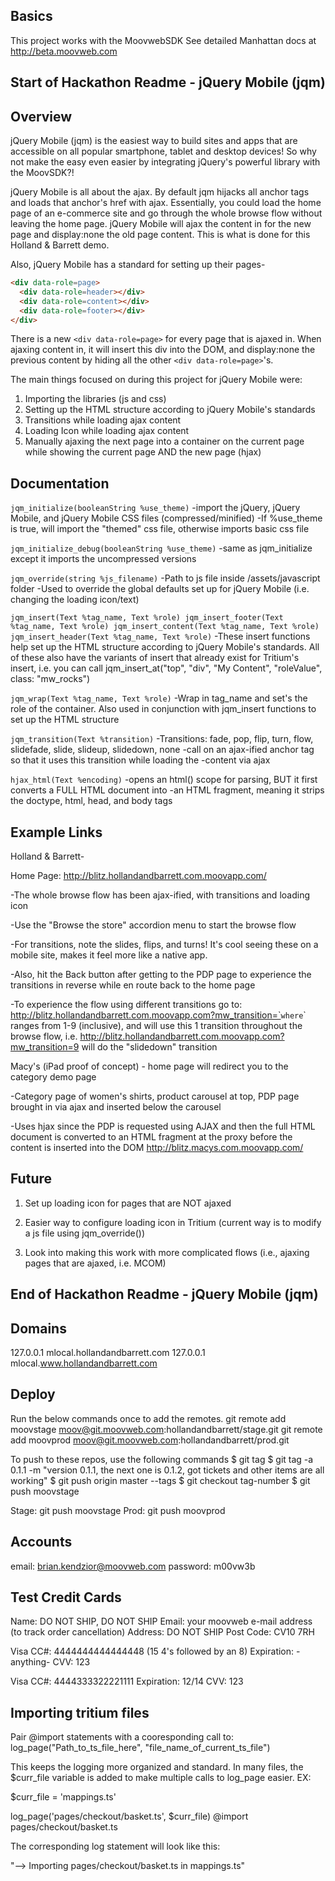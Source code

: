 ## Basics
This project works with the MoovwebSDK
See detailed Manhattan docs at http://beta.moovweb.com

## Start of Hackathon Readme - jQuery Mobile (jqm)

## Overview

jQuery Mobile (jqm) is the easiest way to build sites and apps that are accessible on all popular smartphone, tablet and desktop devices! So why not make the easy even easier by integrating jQuery's powerful library with the MoovSDK?!

jQuery Mobile is all about the ajax. By default jqm hijacks all anchor tags and loads that anchor's href with ajax. Essentially, you could load the home page of an e-commerce site and go through the whole browse flow without leaving the home page. jQuery Mobile will ajax the content in for the new page and display:none the old page content. This is what is done for this Holland & Barrett demo.

Also, jQuery Mobile has a standard for setting up their pages-
```html
<div data-role=page>
  <div data-role=header></div>
  <div data-role=content></div>
  <div data-role=footer></div>
</div>
```

There is a new `<div data-role=page>` for every page that is ajaxed in. When ajaxing content in, it will insert this div into the DOM, and display:none the previous content by hiding all the other `<div data-role=page>`'s.

The main things focused on during this project for jQuery Mobile were:
1) Importing the libraries (js and css)
2) Setting up the HTML structure according to jQuery Mobile's standards
3) Transitions while loading ajax content
4) Loading Icon while loading ajax content
5) Manually ajaxing the next page into a container on the current page 
while showing the current page AND the new page (hjax)

## Documentation

`jqm_initialize(booleanString %use_theme)`
-import the jQuery, jQuery Mobile, and jQuery Mobile CSS files (compressed/minified)
-If %use_theme is true, will import the "themed" css file, otherwise imports basic css file

`jqm_initialize_debug(booleanString %use_theme)`
-same as jqm_initialize except it imports the uncompressed versions

`jqm_override(string %js_filename)`
-Path to js file inside /assets/javascript folder
-Used to override the global defaults set up for jQuery Mobile (i.e. changing the loading icon/text)

`jqm_insert(Text %tag_name, Text %role)
jqm_insert_footer(Text %tag_name, Text %role)
jqm_insert_content(Text %tag_name, Text %role)
jqm_insert_header(Text %tag_name, Text %role)`
-These insert functions help set up the HTML structure according to jQuery Mobile's standards. All of these also have the variants of insert that already exist for Tritium's insert, i.e. you can call jqm_insert_at("top", "div", "My Content", "roleValue", class: "mw_rocks")

`jqm_wrap(Text %tag_name, Text %role)`
-Wrap in tag_name and set's the role of the container. Also used in conjunction with jqm_insert functions to set up the HTML structure

`jqm_transition(Text %transition)`
-Transitions: fade, pop, flip, turn, flow, slidefade, slide, slideup, slidedown, none
-call on an ajax-ified anchor tag so that it uses this transition while loading the
-content via ajax

`hjax_html(Text %encoding)`
-opens an html() scope for parsing, BUT it first converts a FULL HTML document into
-an HTML fragment, meaning it strips the doctype, html, head, and body tags


## Example Links

Holland & Barrett-

Home Page: http://blitz.hollandandbarrett.com.moovapp.com/

-The whole browse flow has been ajax-ified, with transitions and loading icon

-Use the "Browse the store" accordion menu to start the browse flow

-For transitions, note the slides, flips, and turns! It's cool seeing these on a mobile site,
makes it feel more like a native app.

-Also, hit the Back button after getting to the PDP page to experience the transitions in reverse
while en route back to the home page

-To experience the flow using different transitions go to: 
http://blitz.hollandandbarrett.com.moovapp.com?mw_transition=`<transitionID>`
  where `<transitionID>` ranges from 1-9 (inclusive), and will use this 1 transition throughout
  the browse flow, i.e. http://blitz.hollandandbarrett.com.moovapp.com?mw_transition=9
  will do the "slidedown" transition

Macy's (iPad proof of concept) - home page will redirect you to the category demo page

-Category page of women's shirts, product carousel at top, PDP page brought in via ajax
and inserted below the carousel

-Uses hjax since the PDP is requested using AJAX and then the full HTML document is
converted to an HTML fragment at the proxy before the content is inserted into the DOM
http://blitz.macys.com.moovapp.com/


## Future

1) Set up loading icon for pages that are NOT ajaxed

2) Easier way to configure loading icon in Tritium (current way is to modify a js file using jqm_override())

3) Look into making this work with more complicated flows (i.e., ajaxing pages that are ajaxed, i.e. MCOM)

## End of Hackathon Readme - jQuery Mobile (jqm)

## Domains
  127.0.0.1 	mlocal.hollandandbarrett.com
  127.0.0.1 	mlocal.www.hollandandbarrett.com

## Deploy
Run the below commands once to add the remotes.
  git remote add moovstage moov@git.moovweb.com:hollandandbarrett/stage.git
  git remote add moovprod moov@git.moovweb.com:hollandandbarrett/prod.git

To push to these repos, use the following commands
  $ git tag 
  $ git tag -a 0.1.1 -m "version 0.1.1, the next one is 0.1.2, got tickets and other items are all working" 
  $ git push origin master --tags 
  $ git checkout tag-number 
  $ git push moovstage

  Stage: git push moovstage
	Prod: git push moovprod 

## Accounts
email: brian.kendzior@moovweb.com
password: m00vw3b

## Test Credit Cards
Name: DO NOT SHIP, DO NOT SHIP
Email: your moovweb e-mail address (to track order cancellation) 
Address: DO NOT SHIP
Post Code: CV10 7RH

Visa CC#: 4444444444444448 (15 4's followed by an 8)
Expiration: -anything-
CVV: 123

Visa CC#: 4444333322221111
Expiration: 12/14
CVV: 123

## Importing tritium files
Pair @import statements with a cooresponding call to:
log_page("Path_to_ts_file_here", "file_name_of_current_ts_file")

This keeps the logging more organized and standard. In many files, the $curr_file
variable is added to make multiple calls to log_page easier. EX:

$curr_file = 'mappings.ts'

log_page('pages/checkout/basket.ts', $curr_file)
@import pages/checkout/basket.ts

The corresponding log statement will look like this:

"--> Importing pages/checkout/basket.ts in mappings.ts"

